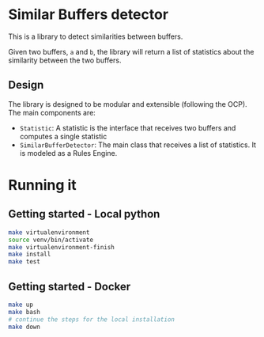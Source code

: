 # Similar Buffers detector

This is a library to detect similarities between buffers.

Given two buffers, `a` and `b`, the library will return a list of statistics about the similarity between the two
buffers.

## Design

The library is designed to be modular and extensible (following the OCP). The main components are:

* `Statistic`: A statistic is the interface that receives two buffers and computes a single statistic
* `SimilarBufferDetector`: The main class that receives a list of statistics. It is modeled as a Rules Engine.

# Running it

## Getting started - Local python

```bash
make virtualenvironment
source venv/bin/activate
make virtualenvironment-finish
make install
make test
```

## Getting started - Docker

```bash
make up
make bash
# continue the steps for the local installation
make down
```
